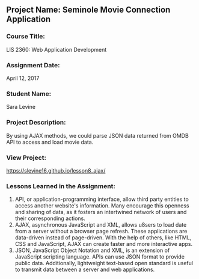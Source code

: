 ## Project Name:  Seminole Movie Connection Application

### Course Title:
LIS 2360:  Web Application Development

### Assignment Date:  
April 12, 2017

### Student Name:  
Sara Levine

### Project Description:
By using AJAX methods, we could parse JSON data returned from OMDB API to access and load movie data.

### View Project:
https://slevine16.github.io/lesson8_ajax/

### Lessons Learned in the Assignment:
1. API, or application-programming interface, allow third party entities to access another website's information. Many encourage this openness and sharing of data, as it fosters an intertwined network of users and their corresponding actions. 
2. AJAX, asynchronous JavaScript and XML, allows u8sers to load date from a server without a browser page refresh. These applications are data-driven instead of page-driven. With the help of others, like HTML, CSS and JavaScript, AJAX can create faster and more interactive apps. 
3. JSON, JavaScript Object Notation and XML, is an extension of JavaScript scripting language. APIs can use JSON format to provide public data. Additionally, lightweight text-based open standard is useful to transmit data between a server and web applications. 
